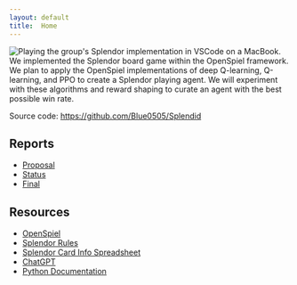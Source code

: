 ```yaml
---
layout: default
title:  Home
---
```


![Playing the group's Splendor implementation in VSCode on a MacBook.](splendor.png)
We implemented the Splendor board game within the OpenSpiel framework. We plan to apply the OpenSpiel implementations of deep Q-learning, Q-learning, and PPO to create a Splendor playing agent. We will experiment with these algorithms and reward shaping to curate an agent with the best possible win rate. 

Source code: https://github.com/Blue0505/Splendid

## Reports
- [Proposal](proposal.html)
- [Status](status.html)
- [Final](final.html)

## Resources
- [OpenSpiel](https://github.com/google-deepmind/open_spiel)
- [Splendor Rules](https://cdn.1j1ju.com/medias/7f/91/ba-splendor-rulebook.pdf)
- [Splendor Card Info Spreadsheet](https://docs.google.com/spreadsheets/d/15ghp8rJ_vdVgxZIVJGawAYQXRMZSVHJYpZRfQUplAhE/edit?usp=sharing)
- [ChatGPT](https://chatgpt.com/)
- [Python Documentation](https://docs.python.org/3/)
